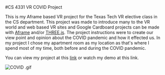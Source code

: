 #CS 4331 VR COVID Project

This is my Aframe based VR project for the Texas Tech VR elective class in the CS department. This project was made to introduce many to the VR world and web based VR sites and Google Cardboard projects can be made with [Aframe](https://aframe.io/) and/or [THREE.js](https://threejs.org/). The project instructions were to create our view point and opinion about the COVID pandemic and how it effected us. In my project I chose my apartment room as my location as that's where I spend most of my time, both before and during the COVID pandemic.

You can view my project at this [link](sgo-nova.github.io/covid-aframe/) or watch my demo at this link.

![COVID .gif](https://media.giphy.com/media/CTjL3dUOQKXsIeMN2S/giphy.gif)
